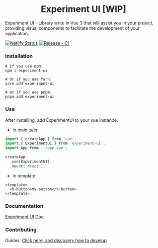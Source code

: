 <h1 align="center">Experiment UI [WIP]</h1>

Experiment UI - Library write in Vue 3 that will assist you in your project, 
providing visual components to facilitate the development of your application.

[![Netlify Status](https://api.netlify.com/api/v1/badges/eacbad6b-41f2-4919-9f67-0f6c4dedfaf8/deploy-status)](https://app.netlify.com/sites/hyone-core-ui/deploys)
[![Release - CI](https://github.com/hyone-org/core-ui/actions/workflows/release.yml/badge.svg)](https://github.com/hyone-org/core-ui/actions/workflows/release.yml)

### Installation

```
# If you use npm: 
npm i experiment-ui

# Or if you use Yarn: 
yarn add experiment-ui

# Or if you use pnpm:
pnpm add experiment-ui
```

### Use

After installing, add ExperimentUI to your vue instance.

- In main js/ts:

```ts
import { createApp } from 'vue';
import { ExperimentUI } from 'experiment-ui';
import App from './app.vue';

createApp
  .use(ExperimentUI)
  .mount('#root');
```

- In template:

```vue
<template>
  <h-button>My button</h-button>
</template>
```

### Documentation
[Experiment UI Doc](https://linspw.github.io/experiment-ui/)

### Contributing

Guides:
[Click here, and discovery how to develop](CONTRIBUTING.md)
